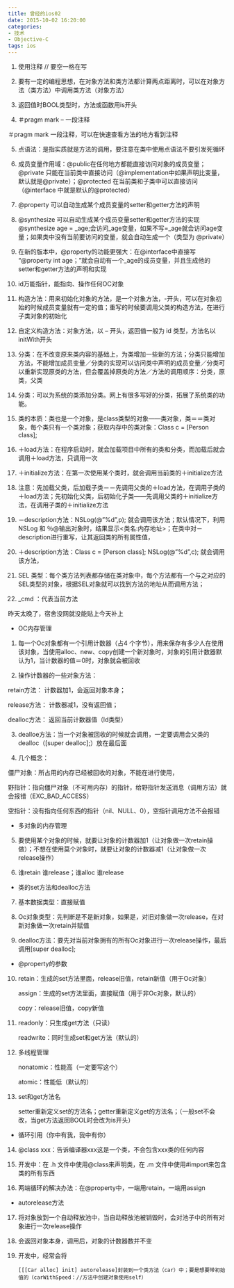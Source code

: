 ```yaml
---
title: 曾经的ios02
date: 2015-10-02 16:20:00
categories: 
- 技术
- Objective-C 
tags: ios
---
```



1. 使用注释 // 要空一格在写

2. 要有一定的编程思想，在对象方法和类方法都计算两点距离时，可以在对象方法（类方法）中调用类方法（对象方法）
<!-- more -->
3. 返回值时BOOL类型时，方法或函数用is开头

4. ＃pragm mark – 一段注释

  ＃pragm mark 一段注释，可以在快速查看方法的地方看到注释

5. 点语法：是指实质就是方法的调用，要注意在类中使用点语法不要引发死循环

6. 成员变量作用域：@public在任何地方都能直接访问对象的成员变量；@private 只能在当前类中直接访问（@implementation中如果声明比变量，默认就是@private）；@protected 在当前类和子类中可以直接访问（@interface 中就是默认的@protected）

7. @property 可以自动生成某个成员变量的setter和getter方法的声明

8. @synthesize 可以自动生成某个成员变量setter和getter方法的实现@synthesize age = _age;会访问_age变量，如果不写=_age就会访问age变量；如果类中没有当前要访问的变量，就会自动生成一个（类型为 @private）

9. 在新的版本中，@property的功能更强大：在@interface中直接写 “@property int age；”就会自动有一个­­_age的成员变量，并且生成他的setter和getter方法的声明和实现

1. id万能指针，能指向、操作任何OC对象

2. 构造方法：用来初始化对象的方法，是一个对象方法，-开头，可以在对象初始的时候成员变量就有一定的值；重写的时候要调用父类的构造方法，在进行子类对象的初始化

3. 自定义构造方法：对象方法，以 – 开头，返回值一般为 id 类型，方法名以 initWith开头

4. 分类：在不改变原来类内容的基础上，为类增加一些新的方法；分类只能增加方法，不能增加成员变量／分类的实现可以访问类中声明的成员变量／分类可以重新实现原类的方法，但会覆盖掉原类的方法／方法的调用顺序：分类，原类，父类

5. 分类：可以为系统的类添加分类。网上有很多写好的分类，拓展了系统类的功能。

6. 类的本质：类也是一个对象，是class类型的对象——类­­­­对象，类＝＝类对象，每个类只有一个类对象；获取内存中的类对象：Class c = [Person class];

7. ＋load方法：在程序启动时，就会加载项目中所有的类和分类，而加载后就会调用＋load方法，只调用一次

8. ＋initialize方法：在第一次使用某个类时，就会调用当前类的＋initialize方法

9. 注意：先加载父类，后加载子类－－先调用父类的＋load方法，在调用子类的＋load方法；先初始化父类，后初始化子类——先调用父类的＋initialize方法，在调用子类的＋initialize方法

10. －description方法：NSLog(@”%d”,p); 就会调用该方法；默认情况下，利用NSLog 和 ％@输出对象时，结果显示<</span>类名:内存地址>；在类中对－description进行重写，让其返回类的所有属性值，

11. ＋description方法：Class c = [Person class]; NSLog(@”%d”,c); 就会调用该方法，

12. SEL 类型：每个类方法列表都存储在类对象中，每个方法都有一个与之对应的SEL类型的对象，根据SEL对象就可以找到方法的地址从而调用方法；

13. _cmd ：代表当前方法

昨天太晚了，宿舍没网就没能贴上今天补上
- OC内存管理

1. 每一个Oc对象都有一个引用计数器（占4 个字节），用来保存有多少人在使用该对象，当使用alloc、new、copy创建一个新对象时，对象的引用计数器默认为1，当计数器的值＝0时，对象就会被回收

2. 操作计数器的一些对象方法：

  retain方法： 计数器加1，会返回对象本身；

  release方法： 计数器减1，没有返回值；

  dealloc方法： 返回当前计数器值（ld类型）

3. dealloe方法：当一个对象被回收的时候就会调用，一定要调用会父类的dealloc（[super dealloc];）放在最后面

4. 几个概念：

  僵尸对象：所占用的内存已经被回收的对象，不能在进行使用，

  野指针：指向僵尸对象（不可用内存）的指针，给野指针发送消息（调用方法）就会报错（EXC_BAD_ACCESS）

  空指针：没有指向任何东西的指针（nil、NULL、0），空指针调用方法不会报错

- 多对象的内存管理

5. 要使用某个对象的时候，就要让对象的计数器加1（让对象做一次retain操做）；不想在使用莫个对象时，就要让对象的计数器减1（让对象做一次release操作）

6. 谁retain 谁release；谁alloc 谁release

- 类的set方法和dealloc方法

7. 基本数据类型：直接赋值

8. Oc对象类型：先判断是不是新对象，如果是，对旧对象做一次release，在对新对象做一次retain并赋值

9. dealloc方法：要先对当前对象拥有的所有Oc对象进行一次release操作，最后调用[super dealloc];

- @property的参数

10. retain：生成的set方法里面，release旧值，retain新值（用于Oc对象）

    assign：生成的set方法里面，直接赋值（用于非Oc对象，默认的）

    copy：release旧值，copy新值

11. readonly：只生成get方法（只读）

    readwrite：同时生成set和get方法（默认的）

12. 多线程管理

    nonatomic：性能高（一定要写这个）

    atomic：性能低（默认的）

13. set和get方法名

    setter重新定义set的方法名；getter重新定义get的方法名；（一般set不会改，当get方法返回BOOL时会改为is开头）

- 循环引用（你中有我，我中有你）

14. @class xxx：告诉编译器xxx这是一个类，不会包含xxx类的任何内容

15. 开发中：在 .h 文件中使用@class来声明类，在 .m 文件中使用#import来包含类的所有东西

16. 两端循环的解决办法：在@property中，一端用retain，一端用assign

- autorelease方法

17. 将对象放到一个自动释放池中，当自动释放池被销毁时，会对池子中的所有对象进行一次release操作

18. 会返回对象本身，调用后，对象的计数器数并不变

19. 开发中，经常会将
	```
    [[[Car alloc] init] autorelease]封装到一个类方法（car）中；要是想要带初始值的（carWithSpeed：//方法中创建对象使用self）
   ```
 


